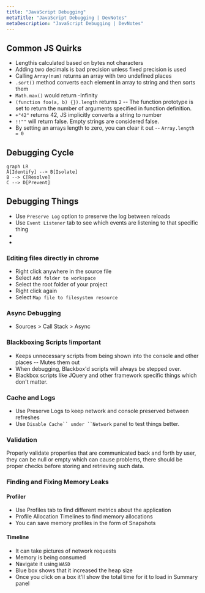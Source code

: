 ```yaml
---
title: "JavaScript Debugging"
metaTitle: "JavaScript Debugging | DevNotes"
metaDescription: "JavaScript Debugging | DevNotes"
---
```



## Common JS Quirks
* Lengthis calculated based on bytes not characters
* Adding two decimals is bad precision unless fixed precision is used
* Calling ```Array(num)``` returns an array with two undefined places
* ```.sort()``` method converts each element in array to string and then sorts them
* ```Math.max()``` would return -Infinity
* ```(function foo(a, b) {}).length``` returns ```2``` -- The function prototype is set to return the number of arguments specified in function definition.
* ```+"42"``` returns 42, JS implicitly converts a string to number
* ```!!""``` will return false. Empty strings are considered false.
* By setting an arrays length to zero, you can clear it out -- ```Array.length = 0```

## Debugging Cycle
```mermaid
graph LR
A[Identify] --> B[Isolate]
B --> C[Resolve]
C --> D[Prevent]
```
## Debugging Things
* Use ```Preserve Log``` option to preserve the log between reloads
* Use ```Event Listener``` tab to see which events are listening to that specific thing
* 
* 

### Editing files directly in chrome
* Right click anywhere in the source file
* Select ```Add folder to workspace```
* Select the root folder of your project
* Right click again
* Select ```Map file to filesystem resource```

### Async Debugging
* Sources > Call Stack > Async

### Blackboxing Scripts !important
* Keeps unnecessary scripts from being shown into the console and other places -- Mutes them out
* When debugging, Blackbox'd scripts will always be stepped over.
* Blackbox scripts like JQuery and other framework specific things which don't matter.


### Cache and Logs
* Use Preserve Logs to keep network and console preserved between refreshes
* Use ```Disable Cache`` under ``Network``` panel to test things better.

### Validation
Properly validate properties that are communicated back and forth by user, they can be null or empty which can cause problems, there should be proper checks before storing and retrieving such data.

### Finding and Fixing Memory Leaks
#### Profiler
* Use Profiles tab to find different metrics about the application
* Profile Allocation Timelines to find memory allocations
* You can save memory profiles in the form of Snapshots
#### Timeline
*	It can take pictures of network requests
*	Memory is being consumed
*	Navigate it using ```WASD```
*	Blue box shows that it increased the heap size
*	Once you click on a box it'll show the total time for it to load in Summary panel

